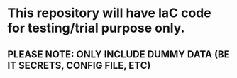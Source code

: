 # This repository will have IaC code for testing/trial purpose only.
## **PLEASE NOTE: ONLY INCLUDE DUMMY DATA (BE IT SECRETS, CONFIG FILE, ETC)**

